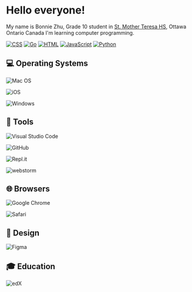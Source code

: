 <h1> Hello everyone! </h1>
<p> My name is Bonnie Zhu, Grade 10 student in <a href="http://mths.ca">St. Mother Teresa HS</a>, Ottawa Ontario Canada
I'm learning computer programming.
 <P>
<p>
  <a href="https://github.com/search?q=user%3ABonnie-Zhu+language%3Acss"><img alt="CSS" src="https://img.shields.io/badge/CSS-1572B6.svg?logo=css3&logoColor=white"></a>
  <a href="https://github.com/search?q=user%3ABonnie-Zhu+language%3Ago"><img alt="Go" src="https://img.shields.io/badge/go-%2300ADD8?logo=go&logoColor=white"></a>
  <a href="https://github.com/search?q=user%3ABonnie-Zhu+language%3Ahtml"><img alt="HTML" src="https://img.shields.io/badge/HTML-E34F26.svg?logo=html5&logoColor=white"></a>
  <a href="https://github.com/search?q=user%3ABonnie-Zhu+language%3Ajavascript"><img alt="JavaScript" src="https://img.shields.io/badge/JavaScript-F7DF1E.svg?logo=javascript&logoColor=black"></a>
  <a href="https://github.com/search?q=user%3ABonnie-Zhu+language%3Apython"><img alt="Python" src="https://img.shields.io/badge/Python-14354C.svg?logo=python&logoColor=white"></a>
  <p>

  <h2>💻 Operating Systems</h2>
<p>
  <img src="https://img.shields.io/badge/mac%20os-000000?logo=macos&logoColor=white" alt="Mac OS">
  
  ![iOS](https://img.shields.io/badge/iOS-000000?style=for-the-badge&logo=ios&logoColor=white)

  ![Windows](https://img.shields.io/badge/Windows-0078D6?style=for-the-badge&logo=windows&logoColor=white)
  
  ## 🔧 Tools

  ![Visual Studio Code](https://img.shields.io/badge/Visual%20Studio%20Code-0078d7.svg?style=for-the-badge&logo=visual-studio-code&logoColor=white)

  ![GitHub](https://img.shields.io/badge/github-%23121011.svg?style=for-the-badge&logo=github&logoColor=white)

  ![Repl.it](https://img.shields.io/badge/Repl.it-%230D101E.svg?style=for-the-badge&logo=replit&logoColor=white)

  ![webstorm](https://img.shields.io/badge/github-%23121011.svg?style=for-the-badge&logo=github&logoColor=white)

  ## 🌐 Browsers

  ![Google Chrome](https://img.shields.io/badge/Google%20Chrome-4285F4?style=for-the-badge&logo=GoogleChrome&logoColor=white)

  ![Safari](https://img.shields.io/badge/Safari-000000?style=for-the-badge&logo=Safari&logoColor=white)

 ## 🎨 Design

 ![Figma](https://img.shields.io/badge/figma-%23F24E1E.svg?style=for-the-badge&logo=figma&logoColor=white)
  
## 🎓 Education

![edX](https://img.shields.io/badge/edX-%2302262B.svg?style=for-the-badge&logo=edX&logoColor=white)